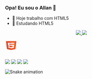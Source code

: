 ### Opa! Eu sou o Allan 👋
- 🔭 Hoje trabalho com HTML5
- 🌱 Estudando HTML5
<div align="center">
  <a href="https://github.com/AllazaoAllado">
  <img height="180em" src="https://github-readme-stats.vercel.app/api?username=AllazaoAllado&show_icons=true&theme=dark&include_all_commits=true&count_private=true"/>
  <img height="180em" src="https://github-readme-stats.vercel.app/api/top-langs/?username=AllazaoAllado&layout=compact&langs_count=7&theme=dark"/>
</div>
<div style="display: inline_block"><br>
  <img align="center" alt="AllazaoAllado-HTML" height="30" width="40" src="https://raw.githubusercontent.com/devicons/devicon/master/icons/html5/html5-original.svg">
</div>
  
##
<div>
  <a href="https://instagram.com/allan_cordeirooo" target="_blank"><img src="https://img.shields.io/badge/-Instagram-%23E4405F?style=for-the-badge&logo=instagram&logoColor=white" target="_blank"></a>
   <a href="mailto:allanv985@gmail.com" target="_blank"><img src="https://img.shields.io/badge/Gmail-D14836?style=for-the-badge&logo=gmail&logoColor=white" target="_blank"></a>
  <a href="https://www.linkedin.com/in/allan-souza-cordeiro-649322228" target="_blank"><img src="https://img.shields.io/badge/-LinkedIn-%230077B5?style=for-the-badge&logo=linkedin&logoColor=white" target="_blank"></a>
  <a href="https://api.whatsapp.com/send?phone=5548998013745" target="_blank"><img src="https://img.shields.io/badge/WhatsApp-25D366?style=for-the-badge&logo=whatsapp&logoColor=white" target="_blank"></a>
  
  ![Snake animation](https://github.com/AllazaoAllado/AllazaoAllado/blob/output/github-contribution-grid-snake.svg)
<div>
 
